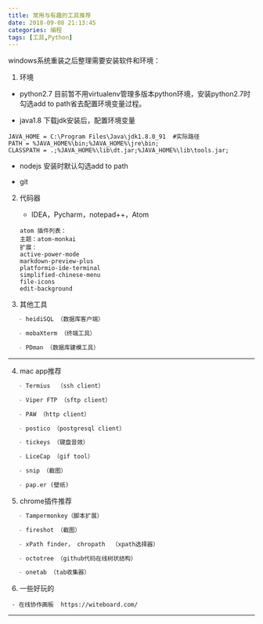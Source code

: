 ```yaml
---
title: 常用与有趣的工具推荐
date: 2018-09-08 21:13:45
categories: 编程
tags: [工具,Python]
---
```

windows系统重装之后整理需要安装软件和环境：

1. 环境
  - python2.7  目前暂不用virtualenv管理多版本python环境，安装python2.7时勾选add to path省去配置环境变量过程。

  - java1.8    下载jdk安装后，配置环境变量
  ```
  JAVA_HOME = C:\Program Files\Java\jdk1.8.0_91  #实际路径
  PATH = %JAVA_HOME%\bin;%JAVA_HOME%\jre\bin;
  CLASSPATH = .;%JAVA_HOME%\lib\dt.jar;%JAVA_HOME%\lib\tools.jar;
  ```
 - nodejs 安装时默认勾选add to path

 - git


2. 代码器
   - IDEA，Pycharm，notepad++，Atom
   ```
   atom 插件列表：
   主题：atom-monkai
   扩展：
   active-power-mode
   markdown-preview-plus
   platformio-ide-terminal
   simplified-chinese-menu
   file-icons
   edit-background
   ```


3. 其他工具
``` python
   - heidiSQL （数据库客户端）

   - mobaXterm （终端工具）

   - PDman （数据库建模工具）
```
---

4. mac app推荐
``` python
   - Termius  （ssh client）

   - Viper FTP （sftp client）

   - PAW （http client）

   - postico （postgresql client）

   - tickeys （键盘音效）

   - LiceCap （gif tool）

   - snip （截图）

   - pap.er (壁纸)
```

5. chrome插件推荐
``` python
   - Tampermonkey（脚本扩展）

   - fireshot （截图）

   - xPath finder， chropath  （xpath选择器）

   - octotree （github代码在线树状结构）

   - onetab （tab收集器）
```

6. 一些好玩的
 ```
  - 在线协作画板  https://witeboard.com/

 ```

----
